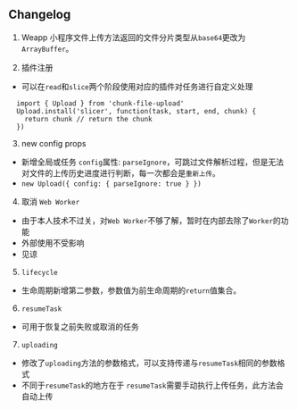 ## Changelog

1. Weapp 
小程序文件上传方法返回的文件分片类型从`base64`更改为`ArrayBuffer`。  

2. 插件注册  
 - 可以在`read`和`slice`两个阶段使用对应的插件对任务进行自定义处理  
```tsx
  import { Upload } from 'chunk-file-upload'
  Upload.install('slicer', function(task, start, end, chunk) {
    return chunk // return the chunk 
  })
```

3. new config props 
 - 新增全局或任务 `config`属性: `parseIgnore`，可跳过文件解析过程，但是无法对文件的上传历史进度进行判断，每一次都会是`重新上传`。
 - `new Upload({ config: { parseIgnore: true } })`

4. 取消 `Web Worker`  
 - 由于本人技术不过关，对`Web Worker`不够了解，暂时在内部去除了`Worker`的功能  
 - 外部使用不受影响  
 - 见谅  

5. `lifecycle`  
 - 生命周期新增第二参数，参数值为前生命周期的`return`值集合。  

6. `resumeTask`  
 - 可用于恢复之前失败或取消的任务  

7. `uploading`  
 - 修改了`uploading`方法的参数格式，可以支持传递与`resumeTask`相同的参数格式  
 - 不同于`resumeTask`的地方在于 `resumeTask`需要手动执行上传任务，此方法会自动上传  
